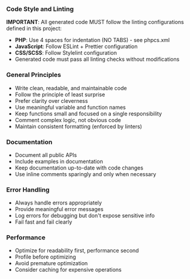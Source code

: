### Code Style and Linting

**IMPORTANT**: All generated code MUST follow the linting configurations defined in this project:

- **PHP**: Use 4 spaces for indentation (NO TABS) - see phpcs.xml
- **JavaScript**: Follow ESLint + Prettier configuration
- **CSS/SCSS**: Follow Stylelint configuration
- Generated code must pass all linting checks without modifications

### General Principles
- Write clean, readable, and maintainable code
- Follow the principle of least surprise
- Prefer clarity over cleverness
- Use meaningful variable and function names
- Keep functions small and focused on a single responsibility
- Comment complex logic, not obvious code
- Maintain consistent formatting (enforced by linters)

### Documentation
- Document all public APIs
- Include examples in documentation
- Keep documentation up-to-date with code changes
- Use inline comments sparingly and only when necessary

### Error Handling
- Always handle errors appropriately
- Provide meaningful error messages
- Log errors for debugging but don't expose sensitive info
- Fail fast and fail clearly

### Performance
- Optimize for readability first, performance second
- Profile before optimizing
- Avoid premature optimization
- Consider caching for expensive operations